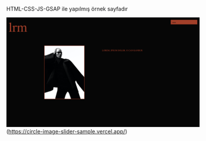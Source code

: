 HTML-CSS-JS-GSAP ile yapılmış örnek sayfadır

![Screenshot](./ss1.png)(https://circle-image-slider-sample.vercel.app/)